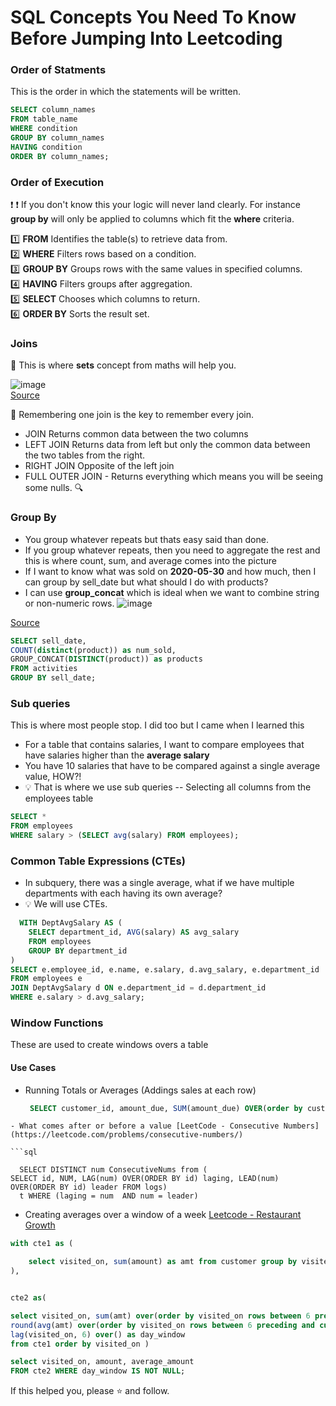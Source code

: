 # SQL Concepts You Need To Know Before Jumping Into Leetcoding


### Order of Statments
This is the order in which the statements will be written.

```sql
SELECT column_names
FROM table_name
WHERE condition
GROUP BY column_names
HAVING condition
ORDER BY column_names;
```

### Order of Execution
:exclamation: :exclamation: If you don't know this your logic will never land clearly. For instance **group by** will only be applied to columns which fit the **where** criteria.

1️⃣	**FROM**	Identifies the table(s) to retrieve data from.
</br>
2️⃣	**WHERE**	Filters rows based on a condition.
</br>
3️⃣	**GROUP BY**	Groups rows with the same values in specified columns.
</br>
4️⃣	**HAVING**	Filters groups after aggregation.
</br>
5️⃣	**SELECT**	Chooses which columns to return.
</br>
6️⃣	**ORDER BY**	Sorts the result set.

### Joins

:wrench: This is where **sets** concept from maths will help you. 

![image](https://github.com/user-attachments/assets/89e38d2d-82ff-47f9-b4b5-e81cc8b00c47)
</br>
[Source](https://www.linkedin.com/pulse/understanding-sql-joins-left-join-right-union-explained-sharma-ntrec/)
</br>

:wrench: Remembering one join is the key to remember every join. 
- JOIN Returns common data between the two columns
- LEFT JOIN  Returns data from left but only the common data between the two tables from the right.
- RIGHT JOIN Opposite of the left join
- FULL OUTER JOIN - Returns everything which means you will be seeing some nulls. :mag:

### Group By

- You group whatever repeats but thats easy said than done.
- If you group whatever repeats, then you need to aggregate the rest and this is where count, sum, and average comes into the picture
- If I want to know what was sold on **2020-05-30** and how much, then I can group by sell_date but what should I do with products?
- I can use **group_concat** which is ideal when we want to combine string or non-numeric rows.
  ![image](https://github.com/user-attachments/assets/ac34466e-235f-4f2e-a719-3ab533d97b6a)

[Source](https://leetcode.com/problems/group-sold-products-by-the-date/description/)

```sql
SELECT sell_date,
COUNT(distinct(product)) as num_sold,
GROUP_CONCAT(DISTINCT(product)) as products
FROM activities
GROUP BY sell_date;
```


  ### Sub queries

  This is where most people stop. I did too but I came when I learned this

  - For a table that contains salaries, I want to compare employees that have salaries higher than the **average salary**
  - You have 10 salaries that have to be compared against a single average value, HOW?!
  - :bulb: That is where we use sub queries
    -- Selecting all columns from the employees table 
``` sql
SELECT * 
FROM employees 
WHERE salary > (SELECT avg(salary) FROM employees);
``` 

  ### Common Table Expressions (CTEs)

- In subquery, there was a single average, what if we have multiple departments with each having its own average?
- :bulb: We will use CTEs.

```sql
  WITH DeptAvgSalary AS (
    SELECT department_id, AVG(salary) AS avg_salary
    FROM employees
    GROUP BY department_id
)
SELECT e.employee_id, e.name, e.salary, d.avg_salary, e.department_id
FROM employees e
JOIN DeptAvgSalary d ON e.department_id = d.department_id
WHERE e.salary > d.avg_salary;
```

### Window Functions

These are used to create windows overs a table
#### Use Cases
- Running Totals or Averages (Addings sales at each row)



  ```sql
   SELECT customer_id, amount_due, SUM(amount_due) OVER(order by customer_id) as running_sums FROM billing;
```
- What comes after or before a value [LeetCode - Consecutive Numbers](https://leetcode.com/problems/consecutive-numbers/)

```sql

  SELECT DISTINCT num ConsecutiveNums from (
SELECT id, NUM, LAG(num) OVER(ORDER BY id) laging, LEAD(num) OVER(ORDER BY id) leader FROM logs)
  t WHERE (laging = num  AND num = leader)
```


- Creating averages over a window of a week [Leetcode - Restaurant Growth](https://leetcode.com/problems/restaurant-growth/)

```sql
with cte1 as (

    select visited_on, sum(amount) as amt from customer group by visited_on order by visited_on
),


cte2 as(

select visited_on, sum(amt) over(order by visited_on rows between 6 preceding and current row) as amount,
round(avg(amt) over(order by visited_on rows between 6 preceding and current row),2) as average_amount,
lag(visited_on, 6) over() as day_window
from cte1 order by visited_on )

select visited_on, amount, average_amount 
FROM cte2 WHERE day_window IS NOT NULL;

```

If this helped you, please :star: and follow. 
   

  

  


